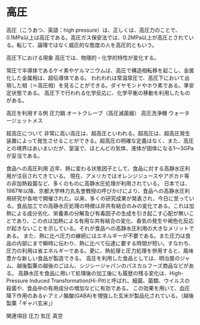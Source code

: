 # 高圧

高圧（こうあつ、英語：high pressure）は、正しくは、高圧力のことで、0.1MPa以上は高圧である。高圧ガス保安法では、0.2MPa以上が高圧とされている。転じて、論理ではなく威圧的な態度の人を高圧的ともいう。

高圧下における現象
高圧では、物理的・化学的特性が変化する。

常圧で半導体であるケイ素やゲルマニウムは、高圧で構造相転移を起こし、金属化した金属相は、超伝導体である。
われわれは常温常圧で、高圧下において出現した相（＝高圧相）を見ることができる。ダイヤモンドやホウ素である。準安定状態である。
高圧下で行われる化学反応に、化学平衡の移動を利用したものがある。

高圧を利用する例
圧力鍋
オートクレーブ（高圧滅菌器）
高圧洗浄機
ウォータージェットメス

超高圧について
非常に高い高圧は、超高圧といわれる。超高圧は、超高圧発生装置によって発生させることができる。超高圧の明確な定義はなく、また、高圧との境界はあいまいだが、室温で、ほとんどの気体、液体が固体になる1〜3GPaが妥当である。

食品への高圧利用
近年、熱に変わる状態因子として、食品に対する高静水圧利用が注目されてきている。
現在、アメリカではオレンジジュースやアボカド等の非加熱殺菌など、多くのものに高静水圧処理が利用されている。
日本では、1987年以降、京都大学林力丸名誉教授の呼びかけにより、食品への高静水圧利用研究が各地で開催された。以来、多くの研究成果が発表され、今日に至っている。食品加工での高静水圧処理の特徴は非共有結合のみの変化である。これは加熱による成分劣化、栄養素の分解及び有毒因子の生成を引き起こす心配が無いことであり、この点は加熱による有用な共有結合の変化、香気の発生や褐色化反応が起きないことを示している。それが食品への高静水圧利用の大きなメリットである。
また、熱に比べ圧力の継続にはエネルギーが不要である。また圧力は食品の内部にまで瞬時に伝わり、熱に比べて伝達に要する時間が短い。すなわち、圧力の利用は省エネルギーである。更に、熱処理と圧力処理を併用すると、風味豊かな新しい食品が製造できる。
高圧を利用した食品としては、明治屋のジャム、越後製菓の越後のごはん、シジシージャパンのパスカルフーズ商品などがある。
高静水圧を食品に用いて処理後の加工後にも履歴の残る変化は、High-Pressure Induced Transformation(Hi-Pit)と呼ばれ、細菌、菌類、ウイルスの殺菌や、食品中の有用成分の増加などに有効である。
この効果を用いて、血圧降下作用のあるγ-アミノ酪酸(GABA)を増強した玄米が製品化されている。（越後製菓「ギャバ玄米」）

関連項目
圧力
気圧
真空